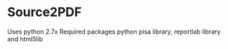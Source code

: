Source2PDF
==========

Uses python 2.7x
Required packages python pisa library, reportlab library and html5lib

